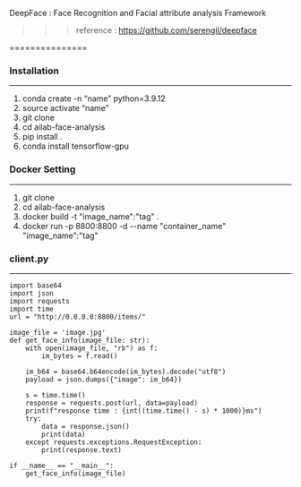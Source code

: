 DeepFace : Face Recognition and Facial attribute analysis Framework

>>> reference : https://github.com/serengil/deepface

===============

### Installation ###
***
1. conda create -n “name” python=3.9.12
2. source activate “name”
3. git clone 
4. cd ailab-face-analysis
5. pip install .
6. conda install tensorflow-gpu


### Docker Setting ###
***
1. git clone 
2. cd ailab-face-analysis
3. docker build -t "image_name":"tag" .
4. docker run -p 8800:8800 -d --name "container_name" "image_name":"tag"

### client.py ###
***

    import base64
    import json                    
    import requests
    import time
    url = "http://0.0.0.0:8800/items/"
    
    image_file = 'image.jpg'
    def get_face_info(image_file: str):
        with open(image_file, "rb") as f:
            im_bytes = f.read()        
    
        im_b64 = base64.b64encode(im_bytes).decode("utf8")
        payload = json.dumps({"image": im_b64})
    
        s = time.time()
        response = requests.post(url, data=payload)
        print(f"response time : {int((time.time() - s) * 1000)}ms")
        try:
            data = response.json()     
            print(data)
        except requests.exceptions.RequestException:
            print(response.text)
            
    if __name__ == "__main__":
        get_face_info(image_file)
